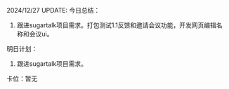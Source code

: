 2024/12/27 UPDATE:
今日总结：

1. 跟进sugartalk项目需求。打包测试1.1反馈和邀请会议功能，开发网页编辑名称和会议ui。

明日计划：

1. 跟进sugartalk项目需求。

卡位：暂无

